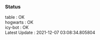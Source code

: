 ### Status


table : OK  
hogwarts : OK  
icy-bot : OK  
Latest Update : 2021-12-07 03:08:34.805804
